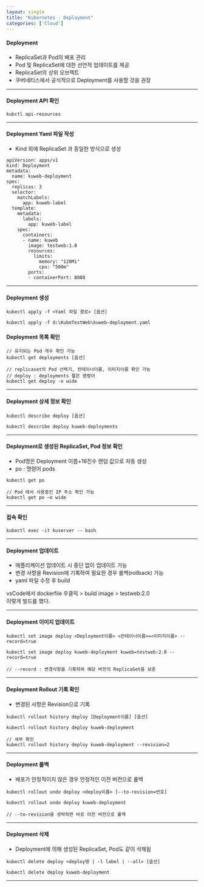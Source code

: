 ```yaml
---
layout: single
title: "Kubernetes - Deployment"
categories: ['Cloud']
---
```


#### Deployment
* ReplicaSet과 Pod의 배포 관리
* Pod 및 ReplicaSet에 대한 선언적 업데이트를 제공
* ReplicaSet의 상위 오브젝트
* 쿠버네티스에서 공식적으로 Deployment를 사용할 것을 권장

***

#### Deployment API 확인
```
kubctl api-resources
```   
   

***

#### Deployment Yaml 파일 작성
* Kind 외에 ReplicaSet 과 동일한 방식으로 생성
   
```
apiVersion: apps/v1
kind: Deployment
metadata:
  name: kuweb-deployment
spec:
  replicas: 3
  selector:
    matchLabels:
      app: kuweb-label
  template:
    metadata:
      labels:
        app: kuweb-label
    spec:
      containers:
      - name: kuweb
        image: testweb:1.0
        resources:
          limits:
            memory: "128Mi"
            cpu: "500m"
        ports:
        - containerPort: 8080
```   

***

#### Deployment 생성
```
kubectl apply -f <Yaml 파일 경로> [옵션]

kubectl apply -f d:\KubeTestWeb\kuweb-deployment.yaml
```   
   
#### Deployment 목록 확인
```
// 유지되는 Pod 개수 확인 가능
kubectl get deployments [옵션]

// replicaset의 Pod 선택기, 컨테이너이름, 이미지이름 확인 가능
// deploy : deployments 짧은 명령어
kubectl get deploy -o wide
```
   
***

#### Deployment 상세 정보 확인
```
kubectl describe deploy [옵션]

kubectl describe deploy kuweb-deployments
```   
   
***

#### Deployment로 생성된 ReplicaSet, Pod 정보 확인
* Pod명은 Deployment 이름+16진수 랜덤 값으로 자동 생성
* po : 명령어 pods
   
```
kubectl get po

// Pod 에서 사용중인 IP 주소 확인 가능
kubectl get po –o wide
```   

***

#### 접속 확인
```
kubectl exec -it kuserver -- bash
```   
   
***

####  Deployment 업데이트
* 애플리케이션 업데이트 시 중단 없이 업데이트 가능
* 변경 사항을 Revision에 기록하여 필요한 경우 롤백(rollback) 가능
* yaml 파일 수정 후 build
   
vsCode에서 dockerfile 우클릭 > build image > testweb:2.0   
이렇게 빌드를 했다.   
   
***
   
#### Deployment 이미지 업데이트
   
```
kubectl set image deploy <Deployment이름> <컨테이너이름>=<이미지이름> --record=true

kubectl set image deploy kuweb-deployment kuweb=testweb:2.0 --record=true

// --record : 변경사항을 기록하여 해당 버전의 ReplicaSet을 보존
```
   
***

#### Deployment Rollout 기록 확인
* 변경된 사항은 Revision으로 기록
   
```
kubectl rollout history deploy [Deployment이름] [옵션]

kubectl rollout history deploy kuweb-deployment

// 세부 확인
kubectl rollout history deploy kuweb-deployment --revision=2
```
   
***

#### Deployment 롤백
* 배포가 안정적이지 않은 경우 안정적인 이전 버전으로 롤백
   
```
kubectl rollout undo deploy <deploy이름> [--to-revision=번호]

kubectl rollout undo deploy kuweb-deployment

// --to-revision을 생략하면 바로 이전 버전으로 롤백
```
   
***

#### Deployment 삭제
* Deployment에 의해 생성된 ReplicaSet, Pod도 같이 삭제됨
   
```
kubectl delete deploy <deploy명 | -l label | --all> [옵션]

kubectl delete deploy kuweb-deployment
```
   
***


